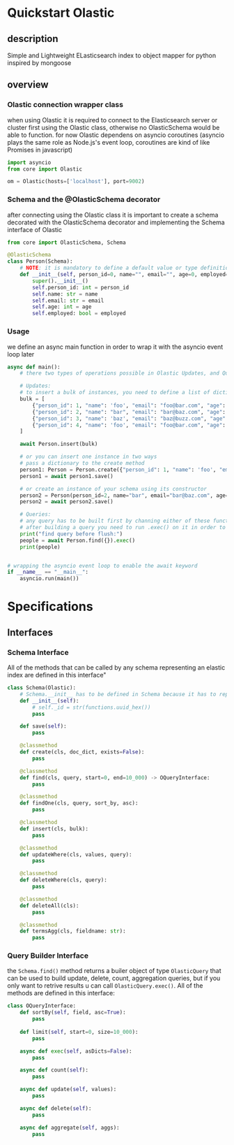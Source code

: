 
# Quickstart Olastic

## description
Simple and Lightweight ELasticsearch index to object mapper for python inspired by mongoose

## overview
### Olastic connection wrapper class
when using Olastic it is required to connect to the Elasticsearch server or cluster first using the Olastic class, otherwise no OlasticSchema would be able to function.
for now Olastic dependens on asyncio coroutines (asyncio plays the same role as Node.js's event loop, coroutines are kind of like Promises in javascript)


```python
import asyncio
from core import Olastic

om = Olastic(hosts=['localhost'], port=9002)
```

### Schema and the @OlasticSchema decorator
after connecting using the Olastic class it is important to create a schema decorated with the OlasticSchema decorator and implementing the Schema interface of Olastic

```python
from core import OlasticSchema, Schema

@OlasticSchema
class Person(Schema):
    # NOTE: it is mandatory to define a default value or type definition like [int(), float(), str(), bool()] in the constructor args in order for Olastic to define the schema correctly on Elastic
    def __init__(self, person_id=0, name="", email="", age=0, employed=False):
        super().__init__()
        self.person_id: int = person_id
        self.name: str = name
        self.email: str = email
        self.age: int = age
        self.employed: bool = employed
```

### Usage
we define an async main function in order to wrap it with the asyncio event loop later

```python
async def main():
    # there two types of operations possible in Olastic Updates, and Queries

    # Updates:
    # to insert a bulk of instances, you need to define a list of dictionaries, with keys consistent with the fields defined in the schema 
    bulk = [
        {"person_id": 1, "name": 'foo', "email": "foo@bar.com", "age": 10, "employed": True},
        {"person_id": 2, "name": "bar", "email": "bar@baz.com", "age": 20, "employed": False},
        {"person_id": 3, "name": 'baz', "email": "baz@buzz.com", "age": 30, "employed": True},
        {"person_id": 4, "name": 'foo', "email": "foo@bar.com", "age": 10, "employed": False}
    ]

    await Person.insert(bulk)

    # or you can insert one instance in two ways
    # pass a dictionary to the create method
    person1: Person = Person.create({"person_id": 1, "name": 'foo', "email": "foo@bar.com", "age": 10, "employed": True})
    person1 = await person1.save()

    # or create an instance of your schema using its constructor
    person2 = Person(person_id=2, name="bar", email="bar@baz.com", age=20, employed=False)
    person2 = await person2.save()

    # Queries:
    # any query has to be built first by channing either of these functions [one of the 'find' queries, sortBy, limit] using the builder pattern
    # after building a query you need to run .exec() on it in order to get its result
    print("find query before flush:")
    people = await Person.find({}).exec()
    print(people)


# wrapping the asyncio event loop to enable the await keyword
if __name__ == "__main__":
    asyncio.run(main())

```
# Specifications
## Interfaces
### Schema Interface
All of the methods that can be called by any schema representing an elastic index are defined in this interface"
```python
class Schema(Olastic):
    # Schema.__init__ has to be defined in Schema because it has to replace Olastic.__init__
    def __init__(self):
        # self._id = str(functions.uuid_hex())
        pass

    def save(self):
        pass

    @classmethod
    def create(cls, doc_dict, exists=False):
        pass

    @classmethod
    def find(cls, query, start=0, end=10_000) -> OQueryInterface:
        pass

    @classmethod
    def findOne(cls, query, sort_by, asc):
        pass

    @classmethod
    def insert(cls, bulk):
        pass

    @classmethod
    def updateWhere(cls, values, query):
        pass

    @classmethod
    def deleteWhere(cls, query):
        pass

    @classmethod
    def deleteAll(cls):
        pass

    @classmethod
    def termsAgg(cls, fieldname: str):
        pass
```
### Query Builder Interface
the `Schema.find()` method returns a builer object of type `OlasticQuery` that can be used to build update, delete, count, aggregation queries, but if you only want to retrive results u can call `OlasticQuery.exec()`. All of the methods are defined in this interface:
```python
class OQueryInterface:
    def sortBy(self, field, asc=True):
        pass
        
    def limit(self, start=0, size=10_000):
        pass

    async def exec(self, asDicts=False):
        pass

    async def count(self):
        pass

    async def update(self, values):
        pass

    async def delete(self):
        pass

    async def aggregate(self, aggs):
        pass
```
